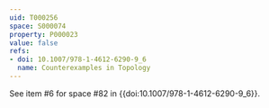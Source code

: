 ```yaml
---
uid: T000256
space: S000074
property: P000023
value: false
refs:
- doi: 10.1007/978-1-4612-6290-9_6
  name: Counterexamples in Topology
---
```


See item #6 for space #82 in {{doi:10.1007/978-1-4612-6290-9_6}}.
